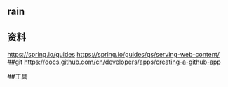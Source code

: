 ## rain
## 资料
https://spring.io/guides
https://spring.io/guides/gs/serving-web-content/
##git
https://docs.github.com/cn/developers/apps/creating-a-github-app

##工具